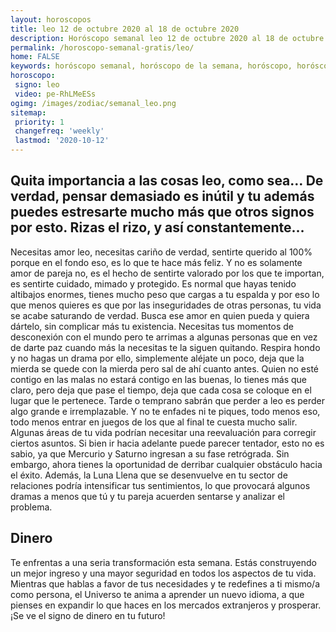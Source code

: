 ```yaml
---
layout: horoscopos
title: leo 12 de octubre 2020 al 18 de octubre 2020 
description: Horóscopo semanal leo 12 de octubre 2020 al 18 de octubre 2020. Quita importancia a las cosas leo, como sea… De verdad, pensar demasiado es inútil y tu además puedes estresarte mucho más que otros signos por esto. Rizas el rizo, y así constantemente…
permalink: /horoscopo-semanal-gratis/leo/
home: FALSE
keywords: horóscopo semanal, horóscopo de la semana, horóscopo, horóscopo gratis,horóscopos, horóscopo esperanza gracia, horoscopos leo la semana, horóscopos gratis, Tarot, Astrologia, Zodíaco, leo, horoscopo gratis, semanal
horoscopo:
 signo: leo
 video: pe-RhLMeESs
ogimg: /images/zodiac/semanal_leo.png
sitemap:
 priority: 1
 changefreq: 'weekly'
 lastmod: '2020-10-12'
---
```




## Quita importancia a las cosas leo, como sea… De verdad, pensar demasiado es inútil y tu además puedes estresarte mucho más que otros signos por esto. Rizas el rizo, y así constantemente…

Necesitas amor leo, necesitas cariño de verdad, sentirte querido al 100% porque en el fondo eso, es lo que te hace más feliz. Y no es solamente amor de pareja no, es el hecho de sentirte valorado por los que te importan, es sentirte cuidado, mimado y protegido. Es normal que hayas tenido altibajos enormes, tienes mucho peso que cargas a tu espalda y por eso lo que menos quieres es que por las inseguridades de otras personas, tu vida se acabe saturando de verdad. Busca ese amor en quien pueda y quiera dártelo, sin complicar más tu existencia. Necesitas tus momentos de desconexión con el mundo pero te arrimas a algunas personas que en vez de darte paz cuando más la necesitas te la siguen quitando. Respira hondo y no hagas un drama por ello, simplemente aléjate un poco, deja que la mierda se quede con la mierda pero sal de ahí cuanto antes. Quien no esté contigo en las malas no estará contigo en las buenas, lo tienes más que claro, pero deja que pase el tiempo, deja que cada cosa se coloque en el lugar que le pertenece. Tarde o temprano sabrán que perder a leo es perder algo grande e irremplazable. Y no te enfades ni te piques, todo menos eso, todo menos entrar en juegos de los que al final te cuesta mucho salir. Algunas áreas de tu vida podrían necesitar una reevaluación para corregir ciertos asuntos. Si bien ir hacia adelante puede parecer tentador, esto no es sabio, ya que Mercurio y Saturno ingresan a su fase retrógrada. Sin embargo, ahora tienes la oportunidad de derribar cualquier obstáculo hacia el éxito. Además, la Luna Llena que se desenvuelve en tu sector de relaciones podría intensificar tus sentimientos, lo que provocará algunos dramas a menos que tú y tu pareja acuerden sentarse y analizar el problema.

## Dinero

Te enfrentas a una seria transformación esta semana. Estás construyendo un mejor ingreso y una mayor seguridad en todos los aspectos de tu vida. Mientras que hablas a favor de tus necesidades y te redefines a ti mismo/a como persona, el Universo te anima a aprender un nuevo idioma, a que pienses en expandir lo que haces en los mercados extranjeros y prosperar. ¡Se ve el signo de dinero en tu futuro!